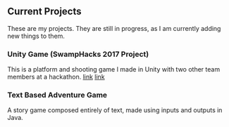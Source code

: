 ## Current Projects

These are my projects. They are still in progress, as I am currently adding new things to them.

### Unity Game (SwampHacks 2017 Project)

This is a platform and shooting game I made in Unity with two other team members at a hackathon.
[link](https://www.dropbox.com/sh/t1xxdgz2jdwba0k/AABF8Vjxze0PF9ZPWDAKyzZya?dl=0)
[link](https://www.dropbox.com/s/90hagzlcnf24fjl/Direct%20Download.exe?dl=0)

### Text Based Adventure Game 

A story game composed entirely of text, made using inputs and outputs in Java.



